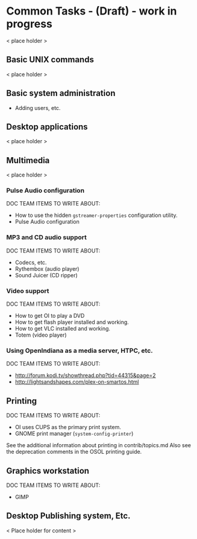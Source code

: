 <!--

The contents of this Documentation are subject to the Public Documentation License Version 1.01
 (the "License"); you may only use this Documentation if you comply with the terms of this License.
A copy of the License is available at http://illumos.org/license/PDL.


The Original Documentation is _________________.

The Initial Writer of the Original Documentation is ___________ Copyright (C)_________[Insert year(s)].
All Rights Reserved. (Initial Writer contact(s):________________[Insert hyperlink/alias]).

Contributor(s): ______________________________________.

Portions created by ______ are Copyright (C)_________[Insert year(s)].
All Rights Reserved. (Contributor contact(s):________________[Insert hyperlink/alias]).

-->

# Common Tasks - (Draft) - work in progress

< place holder >


## Basic UNIX commands

< place holder >


## Basic system administration

* Adding users, etc.


## Desktop applications

< place holder >


## Multimedia

< place holder >


### Pulse Audio configuration

DOC TEAM ITEMS TO WRITE ABOUT:

* How to use the hidden `gstreamer-properties` configuration utility.
* Pulse Audio configuration


### MP3 and CD audio support

DOC TEAM ITEMS TO WRITE ABOUT:

* Codecs, etc.
* Rythembox (audio player)
* Sound Juicer (CD ripper)


### Video support

DOC TEAM ITEMS TO WRITE ABOUT:

* How to get OI to play a DVD
* How to get flash player installed and working.
* How to get VLC installed and working.
* Totem (video player)


### Using OpenIndiana as a media server, HTPC, etc.

DOC TEAM ITEMS TO WRITE ABOUT:

* <http://forum.kodi.tv/showthread.php?tid=44315&page=2>
* <http://lightsandshapes.com/plex-on-smartos.html>


## Printing

DOC TEAM ITEMS TO WRITE ABOUT:

* OI uses CUPS as the primary print system.
* GNOME print manager (`system-config-printer`)

See the additional information about printing in contrib/topics.md
Also see the deprecation comments in the OSOL printing guide.


## Graphics workstation

DOC TEAM ITEMS TO WRITE ABOUT:

* GIMP


## Desktop Publishing system, Etc.

< Place holder for content >
